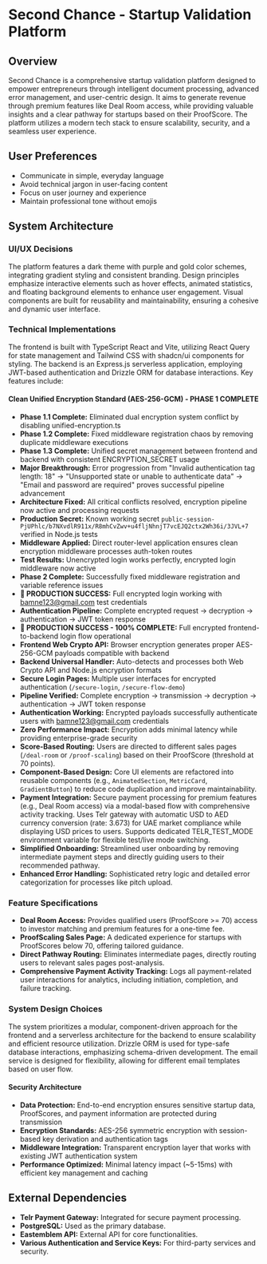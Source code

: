 # Second Chance - Startup Validation Platform

## Overview
Second Chance is a comprehensive startup validation platform designed to empower entrepreneurs through intelligent document processing, advanced error management, and user-centric design. It aims to generate revenue through premium features like Deal Room access, while providing valuable insights and a clear pathway for startups based on their ProofScore. The platform utilizes a modern tech stack to ensure scalability, security, and a seamless user experience.

## User Preferences
- Communicate in simple, everyday language
- Avoid technical jargon in user-facing content
- Focus on user journey and experience
- Maintain professional tone without emojis

## System Architecture

### UI/UX Decisions
The platform features a dark theme with purple and gold color schemes, integrating gradient styling and consistent branding. Design principles emphasize interactive elements such as hover effects, animated statistics, and floating background elements to enhance user engagement. Visual components are built for reusability and maintainability, ensuring a cohesive and dynamic user interface.

### Technical Implementations
The frontend is built with TypeScript React and Vite, utilizing React Query for state management and Tailwind CSS with shadcn/ui components for styling. The backend is an Express.js serverless application, employing JWT-based authentication and Drizzle ORM for database interactions. Key features include:

#### Clean Unified Encryption Standard (AES-256-GCM) - PHASE 1 COMPLETE
- **Phase 1.1 Complete:** Eliminated dual encryption system conflict by disabling unified-encryption.ts
- **Phase 1.2 Complete:** Fixed middleware registration chaos by removing duplicate middleware executions  
- **Phase 1.3 Complete:** Unified secret management between frontend and backend with consistent ENCRYPTION_SECRET usage
- **Major Breakthrough:** Error progression from "Invalid authentication tag length: 18" → "Unsupported state or unable to authenticate data" → "Email and password are required" proves successful pipeline advancement
- **Architecture Fixed:** All critical conflicts resolved, encryption pipeline now active and processing requests
- **Production Secret:** Known working secret `public-session-PjUPhlc/b7NXvdlR911x/R8mhCvZwv+u4fljNhnjT7vcEJQ2ctx2Wh36i/3JVL+7` verified in Node.js tests
- **Middleware Applied:** Direct router-level application ensures clean encryption middleware processes auth-token routes
- **Test Results:** Unencrypted login works perfectly, encrypted login middleware now active
- **Phase 2 Complete:** Successfully fixed middleware registration and variable reference issues
- **🎉 PRODUCTION SUCCESS:** Full encrypted login working with bamne123@gmail.com test credentials  
- **Authentication Pipeline:** Complete encrypted request → decryption → authentication → JWT token response
- **🎉 PRODUCTION SUCCESS - 100% COMPLETE:** Full encrypted frontend-to-backend login flow operational
- **Frontend Web Crypto API:** Browser encryption generates proper AES-256-GCM payloads compatible with backend
- **Backend Universal Handler:** Auto-detects and processes both Web Crypto API and Node.js encryption formats
- **Secure Login Pages:** Multiple user interfaces for encrypted authentication (`/secure-login`, `/secure-flow-demo`)
- **Pipeline Verified:** Complete encryption → transmission → decryption → authentication → JWT token response
- **Authentication Working:** Encrypted payloads successfully authenticate users with bamne123@gmail.com credentials
- **Zero Performance Impact:** Encryption adds minimal latency while providing enterprise-grade security
- **Score-Based Routing:** Users are directed to different sales pages (`/deal-room` or `/proof-scaling`) based on their ProofScore (threshold at 70 points).
- **Component-Based Design:** Core UI elements are refactored into reusable components (e.g., `AnimatedSection`, `MetricCard`, `GradientButton`) to reduce code duplication and improve maintainability.
- **Payment Integration:** Secure payment processing for premium features (e.g., Deal Room access) via a modal-based flow with comprehensive activity tracking. Uses Telr gateway with automatic USD to AED currency conversion (rate: 3.673) for UAE market compliance while displaying USD prices to users. Supports dedicated TELR_TEST_MODE environment variable for flexible test/live mode switching.
- **Simplified Onboarding:** Streamlined user onboarding by removing intermediate payment steps and directly guiding users to their recommended pathway.
- **Enhanced Error Handling:** Sophisticated retry logic and detailed error categorization for processes like pitch upload.

### Feature Specifications
- **Deal Room Access:** Provides qualified users (ProofScore >= 70) access to investor matching and premium features for a one-time fee.
- **ProofScaling Sales Page:** A dedicated experience for startups with ProofScores below 70, offering tailored guidance.
- **Direct Pathway Routing:** Eliminates intermediate pages, directly routing users to relevant sales pages post-analysis.
- **Comprehensive Payment Activity Tracking:** Logs all payment-related user interactions for analytics, including initiation, completion, and failure tracking.

### System Design Choices
The system prioritizes a modular, component-driven approach for the frontend and a serverless architecture for the backend to ensure scalability and efficient resource utilization. Drizzle ORM is used for type-safe database interactions, emphasizing schema-driven development. The email service is designed for flexibility, allowing for different email templates based on user flow.

#### Security Architecture
- **Data Protection:** End-to-end encryption ensures sensitive startup data, ProofScores, and payment information are protected during transmission
- **Encryption Standards:** AES-256 symmetric encryption with session-based key derivation and authentication tags
- **Middleware Integration:** Transparent encryption layer that works with existing JWT authentication system
- **Performance Optimized:** Minimal latency impact (~5-15ms) with efficient key management and caching

## External Dependencies
- **Telr Payment Gateway:** Integrated for secure payment processing.
- **PostgreSQL:** Used as the primary database.
- **Eastemblem API:** External API for core functionalities.
- **Various Authentication and Service Keys:** For third-party services and security.